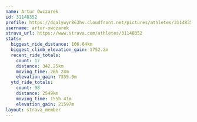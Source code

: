 ```yaml
---
name: Artur Owczarek
id: 31148352
profile: https://dgalywyr863hv.cloudfront.net/pictures/athletes/31148352/15906846/1/large.jpg
username: artur-owczarek
strava_url: https://www.strava.com/athletes/31148352
stats:
  biggest_ride_distance: 106.64km
  biggest_climb_elevation_gain: 1752.2m
  recent_ride_totals:
    count: 17
    distance: 342.25km
    moving_time: 26h 24m
    elevation_gain: 7355.9m
  ytd_ride_totals:
    count: 98
    distance: 2549km
    moving_time: 155h 41m
    elevation_gain: 21597m
layout: strava_member
--- 
```

